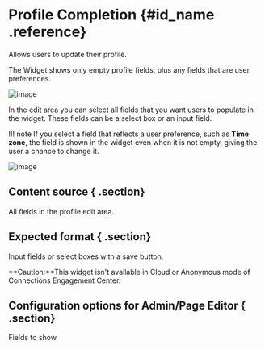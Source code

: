 # Profile Completion {#id_name .reference}

Allows users to update their profile.

The Widget shows only empty profile fields, plus any fields that are user preferences.

![image](images/image101.png)

In the edit area you can select all fields that you want users to populate in the widget. These fields can be a select box or an input field.

!!! note
    If you select a field that reflects a user preference, such as **Time zone**, the field is shown in the widget even when it is not empty, giving the user a chance to change it.

![image](images/image102.png)

## Content source { .section}

All fields in the profile edit area.

## Expected format { .section}

Input fields or select boxes with a save button.

**Caution:**This widget isn't available in Cloud or Anonymous mode of Connections Engagement Center.

## Configuration options for Admin/Page Editor { .section}

Fields to show

